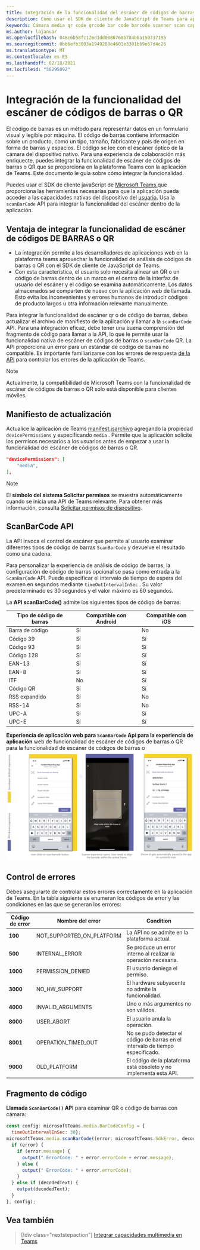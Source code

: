 ```yaml
---
title: Integración de la funcionalidad del escáner de códigos de barras o QR
description: Cómo usar el SDK de cliente de JavaScript de Teams para aprovechar la funcionalidad del escáner de códigos de barras o QR
keywords: Cámara media qr code qrcode bar code barcode scanner scan capabilities native device permissions
ms.author: lajanuar
ms.openlocfilehash: 048c6b58fc126d1dd08867605784b6a150737195
ms.sourcegitcommit: 0bb6efb3003a1949288e4601e3301b69e67d4c26
ms.translationtype: MT
ms.contentlocale: es-ES
ms.lasthandoff: 02/18/2021
ms.locfileid: "50295092"
---
```

# <a name="integrate-qr-or-barcode-scanner-capability"></a>Integración de la funcionalidad del escáner de códigos de barras o QR 

El código de barras es un método para representar datos en un formulario visual y legible por máquina. El código de barras contiene información sobre un producto, como un tipo, tamaño, fabricante y país de origen en forma de barras y espacios. El código se lee con el escáner óptico de la cámara del dispositivo nativo. Para una experiencia de colaboración más enriquecte, puedes integrar la funcionalidad de escáner de códigos de barras o QR que se proporciona en la plataforma Teams con la aplicación de Teams. Este documento le guía sobre cómo integrar la funcionalidad.  

Puedes usar el SDK de cliente javaScript de [Microsoft Teams,](/javascript/api/overview/msteams-client?view=msteams-client-js-latest&preserve-view=true)que proporciona las herramientas necesarias para que la aplicación pueda acceder a las capacidades nativas del dispositivo del [usuario.](native-device-permissions.md) Usa la `scanBarCode` API para integrar la funcionalidad del escáner dentro de la aplicación. 

## <a name="advantage-of-integrating-qr-or-barcode-scanner-capability"></a>Ventaja de integrar la funcionalidad de escáner de códigos DE BARRAS o QR

* La integración permite a los desarrolladores de aplicaciones web en la plataforma teams aprovechar la funcionalidad de análisis de códigos de barras o QR con el SDK de cliente de JavaScript de Teams.
* Con esta característica, el usuario solo necesita alinear un QR o un código de barras dentro de un marco en el centro de la interfaz de usuario del escáner y el código se examina automáticamente. Los datos almacenados se comparten de nuevo con la aplicación web de llamada. Esto evita los inconvenientes y errores humanos de introducir códigos de producto largos u otra información relevante manualmente.

Para integrar la funcionalidad de escáner qr o de código de barras, debes actualizar el archivo de manifiesto de la aplicación y llamar a la `scanBarCode` API. Para una integración eficaz, debe [](#code-snippet) tener una buena comprensión del fragmento de código para llamar a la API, lo que le permite usar la funcionalidad nativa de escáner de códigos de barras o `scanBarCode` QR. La API proporciona un error para un estándar de código de barras no compatible.
Es importante familiarizarse con los errores de respuesta [de la API](#error-handling) para controlar los errores de la aplicación de Teams.

> [!NOTE] 
> Actualmente, la compatibilidad de Microsoft Teams con la funcionalidad de escáner de códigos de barras o QR solo está disponible para clientes móviles.

## <a name="update-manifest"></a>Manifiesto de actualización

Actualice la aplicación de Teams [manifest.jsarchivo](../../resources/schema/manifest-schema.md#devicepermissions) agregando la propiedad `devicePermissions` y especificando `media` . Permite que la aplicación solicite los permisos necesarios a los usuarios antes de empezar a usar la funcionalidad del escáner de códigos de barras o QR.

``` json
"devicePermissions": [
    "media",
],
```

> [!NOTE]
> El **símbolo del sistema Solicitar permisos** se muestra automáticamente cuando se inicia una API de Teams relevante. Para obtener más información, consulta [Solicitar permisos de dispositivo](native-device-permissions.md).

## <a name="scanbarcode-api"></a>ScanBarCode API

La API invoca el control de escáner que permite al usuario examinar diferentes tipos de código de barras `ScanBarCode` y devuelve el resultado como una cadena.

Para personalizar la experiencia de análisis de código de barras, la configuración de código de barras opcional se pasa como entrada a la `ScanBarCode` API. Puede especificar el intervalo de tiempo de espera del examen en segundos mediante `timeOutIntervalInSec` . Su valor predeterminado es 30 segundos y el valor máximo es 60 segundos.

La **API scanBarCode()** admite los siguientes tipos de código de barras:

| Tipo de código de barras | Compatible con Android | Compatible con iOS |
| ---------- | ---------- | ------------ |
| Barra de código | Sí | No |
| Código 39 | Sí | Sí | 
| Código 93 | Sí | Sí |
| Código 128 | Sí | Sí |
| EAN-13 | Sí | Sí |
| EAN-8 | Sí | Sí |
| ITF | No | Sí |
| Código QR | Sí | Sí |
| RSS expandido | Sí | No |
| RSS-14 | Sí | No |
| UPC-A | Sí | Sí |
| UPC-E | Sí | Sí |

**Experiencia de aplicación web para `ScanBarCode` Api para la experiencia de aplicación** web de funcionalidad de escáner de códigos de barras o QR para la funcionalidad de escáner de códigos de barras o 
 ![ qr](../../assets/images/tabs/qr-barcode-scanner-capability.png)

## <a name="error-handling"></a>Control de errores

Debes asegurarte de controlar estos errores correctamente en la aplicación de Teams. En la tabla siguiente se enumeran los códigos de error y las condiciones en las que se generan los errores: 

|Código de error |  Nombre del error     | Condition|
| --------- | --------------- | -------- |
| **100** | NOT_SUPPORTED_ON_PLATFORM | La API no se admite en la plataforma actual.|
| **500** | INTERNAL_ERROR | Se produce un error interno al realizar la operación necesaria.|
| **1000** | PERMISSION_DENIED |El usuario deniega el permiso.|
| **3000** | NO_HW_SUPPORT | El hardware subyacente no admite la funcionalidad.|
| **4000** | INVALID_ARGUMENTS | Uno o más argumentos no son válidos.|
| **8000** | USER_ABORT |El usuario anula la operación.|
| **8001** | OPERATION_TIMED_OUT | No se pudo detectar el código de barras en el intervalo de tiempo especificado.|
| **9000** | OLD_PLATFORM | El código de la plataforma está obsoleto y no implementa esta API.|

## <a name="code-snippet"></a>Fragmento de código

**Llamada `ScanBarCode()` API** para examinar QR o código de barras con cámara:

```javascript
const config: microsoftTeams.media.BarCodeConfig = {
  timeOutIntervalInSec: 30};
microsoftTeams.media.scanBarCode((error: microsoftTeams.SdkError, decodedText: string) => {
  if (error) {
    if (error.message) {
      output(" ErrorCode: " + error.errorCode + error.message);
    } else {
      output(" ErrorCode: " + error.errorCode);
    }
  } else if (decodedText) {
    output(decodedText);
  }
}, config);
```

## <a name="see-also"></a>Vea también

> [!div class="nextstepaction"]
> [Integrar capacidades multimedia en Teams](mobile-camera-image-permissions.md)
